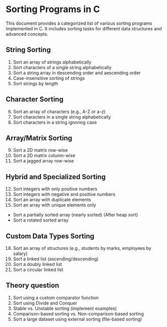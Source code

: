 # Sorting Programs in C

This document provides a categorized list of various sorting programs implemented in C. It includes sorting tasks for different data structures and advanced concepts.

## String Sorting
1. Sort an array of strings alphabetically
2. Sort characters of a single string alphabetically
3. Sort a string array in descending order and aescending order
4. Case-insensitive sorting of strings
5. Sort strings by length

## Character Sorting
6. Sort an array of characters (e.g., A-Z or a-z)
7. Sort characters in a single string alphabetically
8. Sort characters in a string ignoring case

## Array/Matrix Sorting
9. Sort a 2D matrix row-wise
10. Sort a 2D matrix column-wise
11. Sort a jagged array row-wise

## Hybrid and Specialized Sorting
12. Sort integers with only positive numbers
13. Sort integers with negative and positive numbers
14. Sort an array with duplicate elements
15. Sort an array with unique elements only
- Sort a partially sorted array (nearly sorted) (After heap sort)
- Sort a rotated sorted array

## Custom Data Types Sorting
18. Sort an array of structures (e.g., students by marks, employees by salary)
19. Sort a linked list (ascending/descending)
20. Sort a doubly linked list
21. Sort a circular linked list

## Theory question
1. Sort using a custom comparator function 
2. Sort using Divide and Conquer
3. Stable vs. Unstable sorting (implement examples)
4. Comparison-based sorting vs. Non-comparison-based sorting
5. Sort a large dataset using external sorting (file-based sorting)

